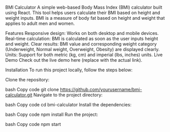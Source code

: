 BMI Calculator
A simple web-based Body Mass Index (BMI) calculator built using React. This tool helps users calculate their BMI based on height and weight inputs. BMI is a measure of body fat based on height and weight that applies to adult men and women.

Features
Responsive design: Works on both desktop and mobile devices.
Real-time calculation: BMI is calculated as soon as the user inputs height and weight.
Clear results: BMI value and corresponding weight category (Underweight, Normal weight, Overweight, Obesity) are displayed clearly.
Units: Support for both metric (kg, cm) and imperial (lbs, inches) units.
Live Demo
Check out the live demo here (replace with the actual link).

Installation
To run this project locally, follow the steps below:

Clone the repository:

bash
Copy code
git clone https://github.com/yourusername/bmi-calculator.git
Navigate to the project directory:

bash
Copy code
cd bmi-calculator
Install the dependencies:

bash
Copy code
npm install
Run the project:

bash
Copy code
npm start
